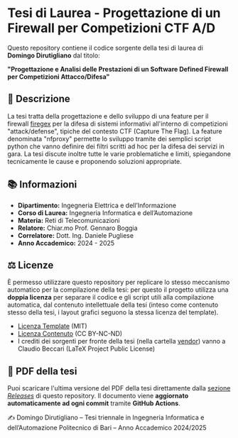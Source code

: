 # Tesi di Laurea - Progettazione di un Firewall per Competizioni CTF A/D

Questo repository contiene il codice sorgente della tesi di laurea di **Domingo Dirutigliano** dal titolo:

**"Progettazione e Analisi delle Prestazioni di un Software Defined Firewall per Competizioni Attacco/Difesa"**

## 🧠 Descrizione

La tesi tratta della progettazione e dello sviluppo di una feature per il firewall [firegex](https://github.com/pwnzer0tt1/firegex) per la difesa di sistemi informativi all'interno di competizioni "attack/defense", tipiche del contesto CTF (Capture The Flag). La feature denominata "nfproxy" permette lo sviluppo tramite dei semplici script python che vanno definire dei filtri scritti ad hoc per la difesa dei servizi in gara. La tesi discute inoltre tutte  le varie problematiche e limiti, spiegandone tecnicamente le cause e proponendo soluzioni appropriate.

## 📚 Informazioni

- **Dipartimento:** Ingegneria Elettrica e dell’Informazione
- **Corso di Laurea:** Ingegneria Informatica e dell’Automazione
- **Materia:** Reti di Telecomunicazioni
- **Relatore:** Chiar.mo Prof. Gennaro Boggia
- **Correlatore:** Dott. Ing. Daniele Pugliese
- **Anno Accademico:** 2024 - 2025

## ⚖️ Licenze
È permesso utilizzare questo repository per replicare lo stesso meccanismo automatico per la compilazione della tesi: per questo il progetto utilizza una **doppia licenza** per separare il codice e gli script utili alla compilazione automatica, dal contenuto intellettuale della tesi (inteso come contenuto stesso della tesi, i layout grafici seguono la stessa licenza del template).

- [Licenza Template](LICENSE-TEMPLATE.md) (MIT)
- [Licenza Contenuto](LICENSE-CONTENT.md) (CC BY-NC-ND)
- I crediti dei sorgenti per fronte della tesi (nella cartella [vendor](vendor)) vanno a Claudio Beccari (LaTeX Project Public License)

## 📄 PDF della tesi

Puoi scaricare l'ultima versione del PDF della tesi direttamente dalla [sezione *Releases*](https://github.com/domysh/engineering-thesis/releases) di questo repository.
Il documento viene **aggiornato automaticamente ad ogni commit** tramite **GitHub Actions**.


✍️ Domingo Dirutigliano – Tesi triennale in Ingegneria Informatica e dell’Automazione
Politecnico di Bari – Anno Accademico 2024/2025

